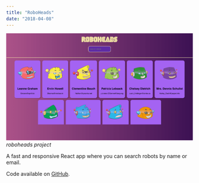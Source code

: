 ```yaml
---
title: "RoboHeads"
date: "2018-04-08"
---
```


![robo-heads project](1.png)
_roboheads project_

A fast and responsive React app where you can search robots by name or email.

Code available on [GitHub](https://github.com/eneax/roboheads).
